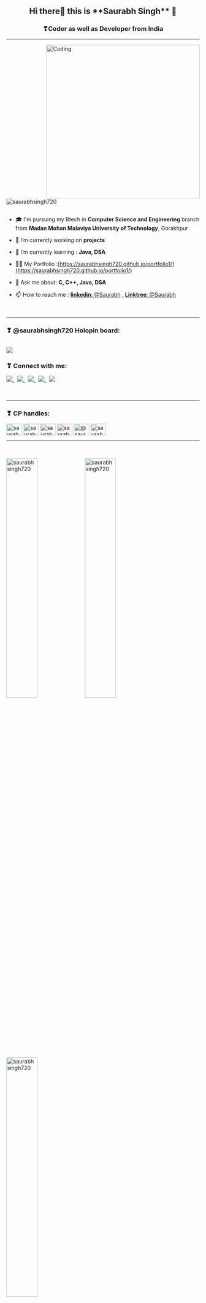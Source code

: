 
<h2 align="center">Hi there👋 this is **Saurabh Singh** 🙂</h2>

<h3 align="center">❣Coder as well as Developer from India  </h3>
<hr>
<img align="right" alt="Coding" width="400" src="https://media.giphy.com/media/qgQUggAC3Pfv687qPC/giphy.gif">



<p align="left"> <img src="https://komarev.com/ghpvc/?username=saurabhsingh720&label=Profile%20views&color=0e75b6&style=flat" alt="saurabhsingh720" /> </p>

<p align="left"> <a href="https://twitter.com/" target="blank"><img src="https://img.shields.io/twitter/follow/?logo=twitter&style=for-the-badge" alt="" /></a> </p>

- 🎓 I'm pursuing my Btech in **Computer Science and Engineering** branch from **Madan Mohan Malaviya University of Technology**, Gorakhpur
- 🔭 I’m currently working on **projects**

- 🌱 I’m currently learning : **Java, DSA**

- 👨‍💻 My Portfolio :[https://saurabhsingh720.github.io/portfolio1/](https://saurabhsingh720.github.io/portfolio1/)

- 💬 Ask me about: **C, C++, Java, DSA**

- 📫 How to reach me : [**linkedin**: @Saurabh](https://www.linkedin.com/in/saurabh-singh-ab008b228/) , [**Linktree**: @Saurabh](https://linktr.ee/SaurabhSingh720?fbclid=PAAabjZyyVJZICy_D16UPaiuX5v_VBT_c7enVMQrNdUiOJVNy1-MZQ8GzZ4U0)
<br>
<hr>
<h3 align="left">❣ @saurabhsingh720 Holopin board:</h3>
<br/>
  <a href="https://holopin.io/@saurabhsmile720">
    <img src="https://holopin.me/saurabhsmile720">
  </a>
 
  
<h3 align="left">❣	Connect with me:</h3>
<p align="left">
<a href="https://www.linkedin.com/in/saurabh-singh-ab008b228/">
    <img src="https://img.shields.io/badge/LinkedIn-%230077B5.svg?&style=flat-square&logo=linkedin&logoColor=white">
  </a>&nbsp
  
   <a href="https://github.com/saurabhsingh720">
    <img src="https://img.shields.io/badge/Github-%230A0A0A.svg?&style=flat-square&logo=Github&logoColor=white">  
  </a>&nbsp
  
  <a href="">
    <img src="https://img.shields.io/badge/Facebook-%231877F2.svg?&style=flat-square&logo=facebook&logoColor=white">  
  </a>&nbsp
  
  <a href="https://www.instagram.com/itz_enzo_saurabh/">
    <img src="https://img.shields.io/badge/Instagram-%23E4405F.svg?&style=flat-square&logo=instagram&logoColor=white">
  </a>&nbsp
  <a href="">
    <img src="https://img.shields.io/badge/twitter-%230077D4.svg?&style=flat-square&logo=twitter&logoColor=white">
  </a>
  </p><br><hr>
    
    
<h3 align="left">❣ CP handles:</h3>
<p align="left">

<a href="https://www.codechef.com/users/saurabhsingh07" target="blank"><img align="center" src="https://cdn.jsdelivr.net/npm/simple-icons@3.1.0/icons/codechef.svg" alt="saurabhsingh07" height="30" width="40" /></a>
<a href="https://www.hackerrank.com/saurabhsingh7421" target="blank"><img align="center" src="https://raw.githubusercontent.com/rahuldkjain/github-profile-readme-generator/master/src/images/icons/Social/hackerrank.svg" alt="saurabhsingh7421" height="30" width="40" /></a>
<a href="https://codeforces.com/profile/saurabhsingh742003" target="blank"><img align="center" src="https://raw.githubusercontent.com/rahuldkjain/github-profile-readme-generator/master/src/images/icons/Social/codeforces.svg" alt="saurabhsingh742003" height="30" width="40" /></a>
<a href="https://www.leetcode.com/saurabhsingh742003" target="blank"><img align="center" src="https://raw.githubusercontent.com/rahuldkjain/github-profile-readme-generator/master/src/images/icons/Social/leet-code.svg" alt="saurabhsingh742003" height="30" width="40" /></a>
<a href="https://www.hackerearth.com/@saurabhsingh742003" target="blank"><img align="center" src="https://raw.githubusercontent.com/rahuldkjain/github-profile-readme-generator/master/src/images/icons/Social/hackerearth.svg" alt="@saurabhsingh742003" height="30" width="40" /></a>
<a href="https://auth.geeksforgeeks.org/user/saurabhsingh742003" target="blank"><img align="center" src="https://raw.githubusercontent.com/rahuldkjain/github-profile-readme-generator/master/src/images/icons/Social/geeks-for-geeks.svg" alt="saurabhsingh742003" height="30" width="40" /></a>
</p>
<hr><br>

<p>
<img width="40%" align="left"  src="https://github-readme-stats.vercel.app/api/top-langs?username=saurabhsingh720&color=0e75b6&style=flat&theme=nightowl&hide_border=true" alt="saurabhsingh720" />

<img align="center" width="40%" src="https://github-readme-streak-stats.herokuapp.com/?user=saurabhsingh720&theme=tokyonight" alt="saurabhsingh720" />


<img align="center" width="40%" src="https://github-readme-stats.vercel.app/api?username=saurabhsingh720&show_icons=true&locale=en&theme=tokyonight" alt="saurabhsingh720" />
</p>

<br>
<hr>
<h3> 🛠 &nbsp;Tech Stack</h3>
 &nbsp;
  
   
&nbsp;  
❣ 💻  &nbsp; ![C](https://img.shields.io/badge/-C-000000?style=for-the-badge&logo=C)
  ![C++](https://img.shields.io/badge/-C++-000000?style=for-the-badge&logo=C%2B%2B&logoColor=00599C)
  ![DSA](https://img.shields.io/badge/-DSA-000000?style=for-the-badge&logo=DSA)
  ![Java](https://img.shields.io/badge/-Java-000000?style=for-the-badge&logo=Java&logoColor=007396)
  ![Python](https://img.shields.io/badge/-Pyhton-000000?style=for-the-badge&logo=Python)<br>
  
❣ 🌐 &nbsp;
  ![HTML5](https://img.shields.io/badge/-HTML5-000000?style=for-the-badge&logo=HTML5) 
  ![CSS3](https://img.shields.io/badge/-CSS3-000000?style=for-the-badge&logo=CSS3)
  ![Bootstrap](https://img.shields.io/badge/-Bootstrap-000000?style=for-the-badge&logo=Bootstrap)
  ![ExpressJS](https://img.shields.io/badge/-Express.JS-000000?style=for-the-badge&logo=Express.JS)
  ![NodeJS](https://img.shields.io/badge/-Node.JS-000000?style=for-the-badge&logo=Node.JS)<br>
  
❣ 🛢 &nbsp;
  ![Mysql](https://img.shields.io/badge/-Mysql-000000?style=for-the-badge&logo=Mysql)
  <br>
  
❣ ⚙️ &nbsp;
  ![Git](https://img.shields.io/badge/-Git-000000?style=for-the-badge&logo=Git)
  ![GitHub](https://img.shields.io/badge/-GitHub-000000?style=for-the-badge&logo=GitHub)
<br>  
❣ 🔧 &nbsp;
    ![Ubuntu](https://img.shields.io/badge/-Ubuntu-000000?style=for-the-badge&logo=Ubuntu)
    ![Visual Studio Code](https://img.shields.io/badge/-VisualStudioCode-000000?style=for-the-badge&logo=VisualStudioCode)
  <br><hr>

## ❣  Github Stats
[![Saurabh720's GitHub | Stats](https://stats.quira.sh/Saurabh720/github?theme=dark)](https://quira.sh?utm_source=widgets&utm_campaign=Saurabh720)

## 🏆 GitHub Trophies
![](https://github-profile-trophy.vercel.app/?username=saurabhsingh720&theme=monokai&no-frame=false&no-bg=true&margin-w=4)

### 🔝 Top Contributed Repo
![](https://github-contributor-stats.vercel.app/api?username=saurabhsingh720&limit=5&theme=dark&combine_all_yearly_contributions=true)
